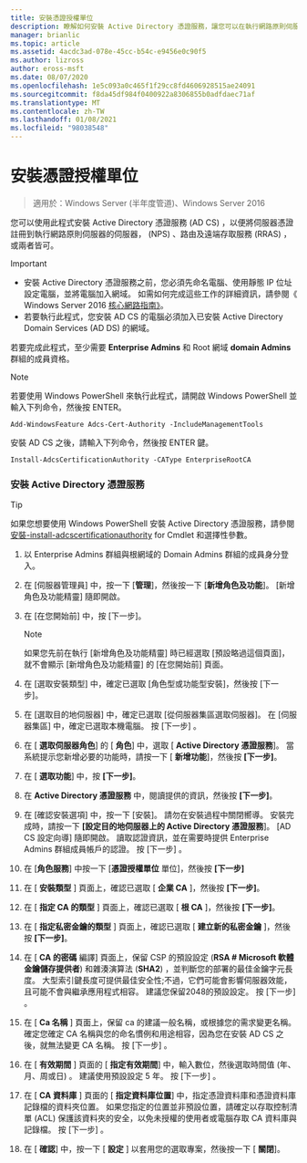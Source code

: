```yaml
---
title: 安裝憑證授權單位
description: 瞭解如何安裝 Active Directory 憑證服務，讓您可以在執行網路原則伺服器、路由及遠端存取服務的伺服器上，或兩者都註冊伺服器憑證。
manager: brianlic
ms.topic: article
ms.assetid: 4acdc3ad-078e-45cc-b54c-e9456e0c90f5
ms.author: lizross
author: eross-msft
ms.date: 08/07/2020
ms.openlocfilehash: 1e5c093a0c465f1f29cc8fd4606928515ae24091
ms.sourcegitcommit: f8da45df984f0400922a8306855b0adfdaec71af
ms.translationtype: MT
ms.contentlocale: zh-TW
ms.lasthandoff: 01/08/2021
ms.locfileid: "98038548"
---
```

# <a name="install-the-certification-authority"></a>安裝憑證授權單位

>適用於：Windows Server (半年度管道)、Windows Server 2016

您可以使用此程式安裝 Active Directory 憑證服務 (AD CS) ，以便將伺服器憑證註冊到執行網路原則伺服器的伺服器， (NPS) 、路由及遠端存取服務 (RRAS) ，或兩者皆可。

> [!IMPORTANT]
> -   安裝 Active Directory 憑證服務之前，您必須先命名電腦、使用靜態 IP 位址設定電腦，並將電腦加入網域。 如需如何完成這些工作的詳細資訊，請參閱《 Windows Server 2016 [核心網路指南》](../../core-network-guide.md)。
> -   若要執行此程式，您安裝 AD CS 的電腦必須加入已安裝 Active Directory Domain Services (AD DS) 的網域。

若要完成此程式，至少需要 **Enterprise Admins** 和 Root 網域 **domain Admins** 群組的成員資格。

> [!NOTE]
> 若要使用 Windows PowerShell 來執行此程式，請開啟 Windows PowerShell 並輸入下列命令，然後按 ENTER。
>
> `Add-WindowsFeature Adcs-Cert-Authority -IncludeManagementTools`
>
> 安裝 AD CS 之後，請輸入下列命令，然後按 ENTER 鍵。
>
> `Install-AdcsCertificationAuthority -CAType EnterpriseRootCA`

### <a name="to-install-active-directory-certificate-services"></a>安裝 Active Directory 憑證服務

> [!TIP]
> 如果您想要使用 Windows PowerShell 安裝 Active Directory 憑證服務，請參閱 [安裝-install-adcscertificationauthority](/powershell/module/adcsdeployment/install-adcscertificationauthority) for Cmdlet 和選擇性參數。

1.  以 Enterprise Admins 群組與根網域的 Domain Admins 群組的成員身分登入。

2.  在 [伺服器管理員] 中，按一下 [**管理**]，然後按一下 [**新增角色及功能**]。 [新增角色及功能精靈] 隨即開啟。

3.  在 [在您開始前] 中，按 [下一步]。

    > [!NOTE]
    > 如果您先前在執行 [新增角色及功能精靈] 時已經選取 [預設略過這個頁面]，就不會顯示 [新增角色及功能精靈] 的 [在您開始前] 頁面。

4.  在 [選取安裝類型] 中，確定已選取 [角色型或功能型安裝]，然後按 [下一步]。

5.  在 [選取目的地伺服器] 中，確定已選取 [從伺服器集區選取伺服器]。 在 [伺服器集區] 中，確定已選取本機電腦。 按 [下一步]  。

6.  在 [ **選取伺服器角色**] 的 [ **角色**] 中，選取 [ **Active Directory 憑證服務**]。 當系統提示您新增必要的功能時，請按一下 [ **新增功能**]，然後按 **[下一步]**。

7.  在 [ **選取功能**] 中，按 **[下一步]**。

8.  在 **Active Directory 憑證服務** 中，閱讀提供的資訊，然後按 **[下一步]**。

9. 在 [確認安裝選項] 中，按一下 [安裝]。 請勿在安裝過程中關閉嚮導。 安裝完成時，請按一下 **[設定目的地伺服器上的 Active Directory 憑證服務**]。 [AD CS 設定向導] 隨即開啟。 讀取認證資訊，並在需要時提供 Enterprise Admins 群組成員帳戶的認證。 按 [下一步]  。

10. 在 [**角色服務**] 中按一下 [**憑證授權單位** 單位]，然後按 **[下一步]**

11. 在 [ **安裝類型** ] 頁面上，確認已選取 [ **企業 CA** ]，然後按 **[下一步]**。

12. 在 [ **指定 CA 的類型** ] 頁面上，確認已選取 [ **根 CA** ]，然後按 **[下一步]**。

13. 在 [ **指定私密金鑰的類型** ] 頁面上，確認已選取 [ **建立新的私密金鑰** ]，然後按 **[下一步]**。

14. 在 [ **CA 的密碼** 編譯] 頁面上，保留 CSP 的預設設定 (**RSA # Microsoft 軟體金鑰儲存提供者**) 和雜湊演算法 (**SHA2**) ，並判斷您的部署的最佳金鑰字元長度。 大型索引鍵長度可提供最佳安全性;不過，它們可能會影響伺服器效能，且可能不會與繼承應用程式相容。 建議您保留2048的預設設定。 按 [下一步]  。

15. 在 [ **Ca 名稱** ] 頁面上，保留 ca 的建議一般名稱，或根據您的需求變更名稱。 確定您確定 CA 名稱與您的命名慣例和用途相容，因為您在安裝 AD CS 之後，就無法變更 CA 名稱。 按 [下一步]  。

16. 在 [ **有效期間** ] 頁面的 [ **指定有效期間**] 中，輸入數位，然後選取時間值 (年、月、周或日) 。 建議使用預設設定 5 年。 按 [下一步]  。

17. 在 [ **CA 資料庫** ] 頁面的 [ **指定資料庫位置**] 中，指定憑證資料庫和憑證資料庫記錄檔的資料夾位置。 如果您指定的位置並非預設位置，請確定以存取控制清單 (ACL) 保護該資料夾的安全，以免未授權的使用者或電腦存取 CA 資料庫與記錄檔。 按 [下一步]  。

18. 在 [ **確認**] 中，按一下 [ **設定** ] 以套用您的選取專案，然後按一下 [ **關閉**]。
